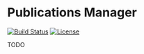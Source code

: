 # Publications Manager

[![Build Status](https://travis-ci.org/Handfeger/publication-manager.svg?branch=master)](https://travis-ci.org/Handfeger/publication-manager)
[![License](https://poser.pugx.org/laravel/framework/license.svg)](https://packagist.org/packages/laravel/framework)

TODO